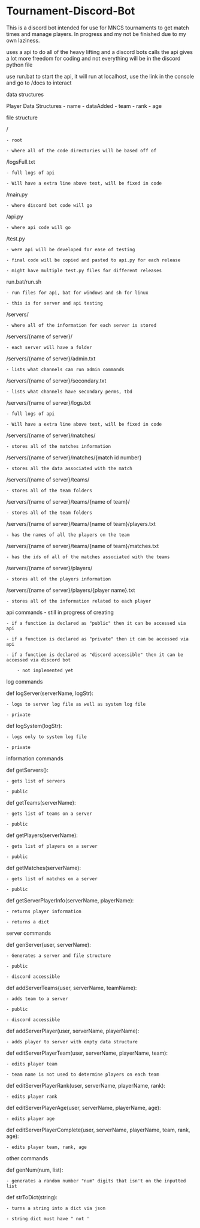 # Tournament-Discord-Bot
This is a discord bot intended for use for MNCS tournaments to get match times and manage players. In progress and my not be finished due to my own laziness.


uses a api to do all of the heavy lifting and a discord bots calls the api
gives a lot more freedom for coding and not everything will be in the discord python file


use run.bat to start the api, it will run at localhost, use the link in the console and go to /docs to interact

data structures

Player Data Structures
    - name
    - dataAdded
    - team
    - rank
    - age


file structure

/    

	- root
	
	- where all of the code directories will be based off of

/logsFull.txt  

	- full logs of api

    - Will have a extra line above text, will be fixed in code

/main.py  

	- where discord bot code will go

/api.py     

	- where api code will go

/test.py       

	- were api will be developed for ease of testing
	
	- final code will be copied and pasted to api.py for each release
	
	- might have multiple test.py files for different releases
													 
run.bat/run.sh

	- run files for api, bat for windows and sh for linux
	
	- this is for server and api testing
													 
/servers/   

	- where all of the information for each server is stored

/servers/{name of server}/         

	- each server will have a folder
	
/servers/{name of server}/admin.txt        

	- lists what channels can run admin commands
	
/servers/{name of server}/secondary.txt   

	- lists what channels have secondary perms, tbd

/servers/{name of server}/logs.txt 

	- full logs of api

    - Will have a extra line above text, will be fixed in code

/servers/{name of server}/matches/          

	- stores all of the matches information
	
/servers/{name of server}/matches/{match id number}   

	- stores all the data associated with the match

/servers/{name of server}/teams/                   

	- stores all of the team folders
	
/servers/{name of server}/teams/{name of team}/           

	- stores all of the team folders
	
/servers/{name of server}/teams/{name of team}/players.txt    

	- has the names of all the players on the team
	
/servers/{name of server}/teams/{name of team}/matches.txt    

	- has the ids of all of the matches associated with the teams

/servers/{name of server}/players/  

	- stores all of the players information
	
/servers/{name of server}/players/{player name}.txt   

	- stores all of the information related to each player



api commands - still in progress of creating

    - if a function is declared as "public" then it can be accessed via api

    - if a function is declared as "private" then it can be accessed via api

    - if a function is declared as "discord accessible" then it can be accessed via discord bot

        - not implemented yet


log commands 

def logServer(serverName, logStr): 

    - logs to server log file as well as system log file

    - private


def logSystem(logStr): 

    - logs only to system log file

    - private


information commands

def getServers(): 

    - gets list of servers

    - public

def getTeams(serverName): 

    - gets list of teams on a server

    - public

def getPlayers(serverName): 

    - gets list of players on a server

    - public

def getMatches(serverName): 
    
    - gets list of matches on a server

    - public

def getServerPlayerInfo(serverName, playerName): 

    - returns player information
    
    - returns a dict



server commands

def genServer(user, serverName): 

    - Generates a server and file structure

    - public

    - discord accessible

def addServerTeams(user, serverName, teamName): 

    - adds team to a server

    - public

    - discord accessible

def addServerPlayer(user, serverName, playerName): 

    - adds player to server with empty data structure

def editServerPlayerTeam(user, serverName, playerName, team): 

    - edits player team
    
    - team name is not used to determine players on each team

def editServerPlayerRank(user, serverName, playerName, rank): 

    - edits player rank

def editServerPlayerAge(user, serverName, playerName, age): 

    - edits player age

def editServerPlayerComplete(user, serverName, playerName, team, rank, age): 

    - edits player team, rank, age



other commands 

def genNum(num, list): 

    - generates a random number "num" digits that isn't on the inputted list

def strToDict(string): 

    - turns a string into a dict via json

    - string dict must have " not '